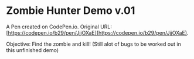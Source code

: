 # Zombie Hunter Demo v.01

A Pen created on CodePen.io. Original URL: [https://codepen.io/b29/pen/JjjOXaE](https://codepen.io/b29/pen/JjjOXaE).

Objective: Find the zombie and kill! 
(Still alot of bugs to be worked out in this unfinished demo)
